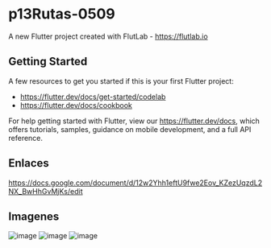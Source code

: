 # p13Rutas-0509

A new Flutter project created with FlutLab - https://flutlab.io

## Getting Started

A few resources to get you started if this is your first Flutter project:

- https://flutter.dev/docs/get-started/codelab
- https://flutter.dev/docs/cookbook

For help getting started with Flutter, view our
https://flutter.dev/docs, which offers tutorials,
samples, guidance on mobile development, and a full API reference.

## Enlaces
https://docs.google.com/document/d/12w2Yhh1eftU9fwe2Eov_KZezUqzdL2NX_BwHhGvMjKs/edit

## Imagenes
![image](https://github.com/YizziaA/Rutas-6j-0509/assets/143548810/60322a44-09a6-4e24-8be6-bc181dcea76f)
![image](https://github.com/YizziaA/Rutas-6j-0509/assets/143548810/7440f681-52e4-4213-9e8e-bd170df7b3cb)
![image](https://github.com/YizziaA/Rutas-6j-0509/assets/143548810/e3bb084d-c564-4552-a4dd-26e4164978fa)



